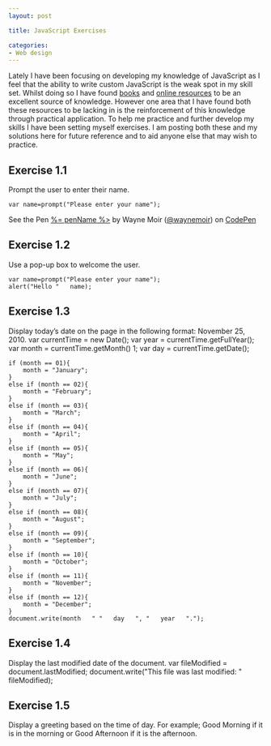 ```yaml
---
layout: post

title: JavaScript Exercises

categories:
- Web design
---
```


Lately I have been focusing on developing my knowledge of JavaScript as I feel that the ability to write custom JavaScript is the weak spot in my skill set. Whilst doing so I have found [books](http://www.amazon.co.uk/Learning-JavaScript-Sparkle-Life-Pages/dp/0596521871/ref=sr_1_3?s=books&ie=UTF8&qid=1296042370&sr=1-3) and [online resources](http://www.w3schools.com/js/) to be an excellent source of knowledge. However one area that I have found both these resources to be lacking in is the reinforcement of this knowledge through practical application. To help me practice and further develop my skills I have been setting myself exercises. I am posting both these and my solutions here for future reference and to aid anyone else that may wish to practice.


## Exercise 1.1
Prompt the user to enter their name.

<div data-height="82" data-theme-id="0" data-slug-hash="CAsfm" data-user="waynemoir" data-default-tab="js" class='codepen'><pre><code>var name=prompt(&quot;Please enter your name&quot;);</code></pre>
<p>See the Pen <a href='http://codepen.io/waynemoir/pen/CAsfm'>%= penName %></a> by Wayne Moir (<a href='http://codepen.io/waynemoir'>@waynemoir</a>) on <a href='http://codepen.io'>CodePen</a></p>
</div><script async src="//codepen.io/assets/embed/ei.js"></script>




## Exercise 1.2
Use a pop-up box to welcome the user.

    var name=prompt("Please enter your name");
    alert("Hello "   name);





## Exercise 1.3
Display today’s date on the page in the following format: November 25, 2010.
	var currentTime = new Date();
	var year = currentTime.getFullYear();
	var month = currentTime.getMonth()   1;
	var day = currentTime.getDate();

	if (month == 01){
		month = "January";
	}
	else if (month == 02){
		month = "February";
	}
	else if (month == 03){
		month = "March";
	}
	else if (month == 04){
		month = "April";
	}
	else if (month == 05){
		month = "May";
	}
	else if (month == 06){
		month = "June";
	}
	else if (month == 07){
		month = "July";
	}
	else if (month == 08){
		month = "August";
	}
	else if (month == 09){
		month = "September";
	}
	else if (month == 10){
		month = "October";
	}
	else if (month == 11){
		month = "November";
	}
	else if (month == 12){
		month = "December";
	}
	document.write(month   " "   day   ", "   year   ".");




## Exercise 1.4
Display the last modified date of the document.
    var fileModified = document.lastModified;
    document.write("This file was last modified: "   fileModified);




## Exercise 1.5
Display a greeting based on the time of day. For example; Good Morning if it is in the morning or Good Afternoon if it is the afternoon.

